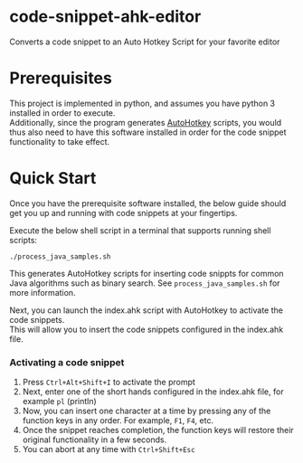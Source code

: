 # code-snippet-ahk-editor
Converts a code snippet to an Auto Hotkey Script for your favorite editor

# Prerequisites

This project is implemented in python, and assumes you have python 3 installed in order to execute.  
Additionally, since the program generates [AutoHotkey](https://www.autohotkey.com/) scripts, you would thus also need to have this software installed in order for the code snippet functionality to take effect.

# Quick Start

Once you have the prerequisite software installed, the below guide should get you up and running with code snippets at your fingertips.

Execute the below shell script in a terminal that supports running shell scripts:

    ./process_java_samples.sh

This generates AutoHotkey scripts for inserting code snippts for common Java algorithms such as binary search.
See `process_java_samples.sh` for more information.

Next, you can launch the index.ahk script with AutoHotkey to activate the code snippets.  
This will allow you to insert the code snippets configured in the index.ahk file.  

### Activating a code snippet

1. Press `Ctrl+Alt+Shift+I` to activate the prompt
2. Next, enter one of the short hands configured in the index.ahk file, for example `pl` (println)
3. Now, you can insert one character at a time by pressing any of the function keys in any order. For example, `F1`, `F4`, etc.
4. Once the snippet reaches completion, the function keys will restore their original functionality in a few seconds.
5. You can abort at any time with `Ctrl+Shift+Esc`
